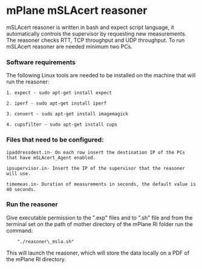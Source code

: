 # mPlane mSLAcert reasoner

mSLAcert reasoner is written in bash and expect script language, it automatically controls the supervisor 
by requesting new measurements. The reasoner checks RTT, TCP throughput and UDP throughput. To run mSLAcert reasoner are needed minimum two PCs.

### Software requirements

The following Linux tools are needed to be installed on the machine that will run the reasoner:

	1. expect - sudo apt-get install expect

	2. iperf - sudo apt-get install iperf

	3. convert - sudo apt-get install imagemagick

	4. cupsfilter - sudo apt-get install cups
	
### Files that need to be configured:

	ipaddressdest.in- On each row insert the destination IP of the PCs that have mSLAcert_Agent enabled.

	ipsupervisor.in- Insert the IP of the supervisor that the reasoner will use.

	timemeas.in- Duration of measurements in seconds, the default value is 40 seconds.


### Run the reasoner

Give executable permission to the ".exp" files and to ".sh" file and from the terminal set on the path of mother directory of the mPlane RI folder run the command:

		"./reasoner\_msla.sh"

This will launch the reasoner, which will store the data locally on a PDF of the mPlane RI directory.
